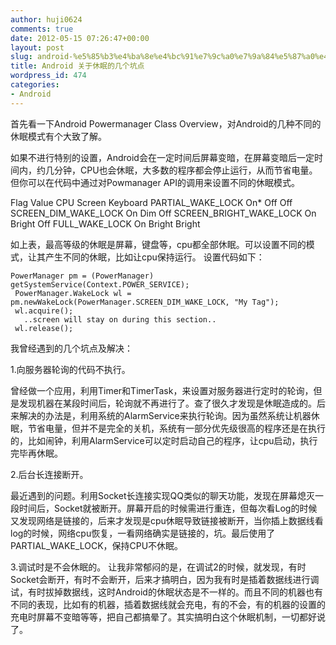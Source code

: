 ```yaml
---
author: huji0624
comments: true
date: 2012-05-15 07:26:47+00:00
layout: post
slug: android-%e5%85%b3%e4%ba%8e%e4%bc%91%e7%9c%a0%e7%9a%84%e5%87%a0%e4%b8%aa%e5%9d%91%e7%82%b9
title: Android 关于休眠的几个坑点
wordpress_id: 474
categories:
- Android
---
```


首先看一下Android Powermanager Class Overview，对Android的几种不同的休眠模式有个大致了解。

如果不进行特别的设置，Android会在一定时间后屏幕变暗，在屏幕变暗后一定时间内，约几分钟，CPU也会休眠，大多数的程序都会停止运行，从而节省电量。但你可以在代码中通过对Powmanager API的调用来设置不同的休眠模式。


Flag Value	        CPU	Screen	Keyboard
PARTIAL_WAKE_LOCK	On*	Off	Off
SCREEN_DIM_WAKE_LOCK	On	Dim	Off
SCREEN_BRIGHT_WAKE_LOCK	On	Bright	Off
FULL_WAKE_LOCK	        On	Bright	Bright

如上表，最高等级的休眠是屏幕，键盘等，cpu都全部休眠。可以设置不同的模式，让其产生不同的休眠，比如让cpu保持运行。
设置代码如下：


    
    
    PowerManager pm = (PowerManager) getSystemService(Context.POWER_SERVICE);
     PowerManager.WakeLock wl = pm.newWakeLock(PowerManager.SCREEN_DIM_WAKE_LOCK, "My Tag");
     wl.acquire();
       ..screen will stay on during this section..
     wl.release();
    



我曾经遇到的几个坑点及解决：

1.向服务器轮询的代码不执行。

曾经做一个应用，利用Timer和TimerTask，来设置对服务器进行定时的轮询，但是发现机器在某段时间后，轮询就不再进行了。查了很久才发现是休眠造成的。后来解决的办法是，利用系统的AlarmService来执行轮询。因为虽然系统让机器休眠，节省电量，但并不是完全的关机，系统有一部分优先级很高的程序还是在执行的，比如闹钟，利用AlarmService可以定时启动自己的程序，让cpu启动，执行完毕再休眠。

2.后台长连接断开。

最近遇到的问题。利用Socket长连接实现QQ类似的聊天功能，发现在屏幕熄灭一段时间后，Socket就被断开。屏幕开启的时候需进行重连，但每次看Log的时候又发现网络是链接的，后来才发现是cpu休眠导致链接被断开，当你插上数据线看log的时候，网络cpu恢复，一看网络确实是链接的，坑。最后使用了PARTIAL_WAKE_LOCK，保持CPU不休眠。

3.调试时是不会休眠的。
让我非常郁闷的是，在调试2的时候，就发现，有时Socket会断开，有时不会断开，后来才搞明白，因为我有时是插着数据线进行调试，有时拔掉数据线，这时Android的休眠状态是不一样的。而且不同的机器也有不同的表现，比如有的机器，插着数据线就会充电，有的不会，有的机器的设置的充电时屏幕不变暗等等，把自己都搞晕了。其实搞明白这个休眠机制，一切都好说了。
